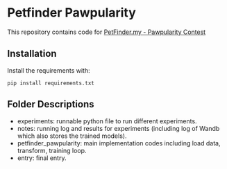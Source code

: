 # Petfinder Pawpularity

This repository contains code for [PetFinder.my - Pawpularity Contest](https://www.kaggle.com/competitions/petfinder-pawpularity-score)

## Installation
Install the requirements with: 
```
pip install requirements.txt
```

  
## Folder Descriptions
* experiments: runnable python file to run different experiments.
* notes: running log and results for experiments (including log of Wandb which also stores the trained models).
* petfinder_pawpularity: main implementation codes including load data, transform, training loop. 
* entry: final entry.
